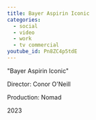 ```yaml
---
title: Bayer Aspirin Iconic
categories:
  - social
  - video
  - work
  - tv commercial
youtube_id: Pn8ZC4p5tdE
---
```

"Bayer Aspirin Iconic"

Director: Conor O'Neill

Production: Nomad

2023